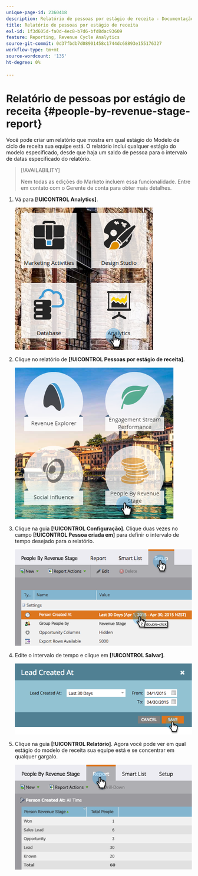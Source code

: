```yaml
---
unique-page-id: 2360418
description: Relatório de pessoas por estágio de receita - Documentação do Marketo - Documentação do produto
title: Relatório de pessoas por estágio de receita
exl-id: 1f3d605d-fa0d-4ec8-b7d6-bfd8dac93609
feature: Reporting, Revenue Cycle Analytics
source-git-commit: 0d37fbdb7d08901458c1744dc68893e155176327
workflow-type: tm+mt
source-wordcount: '135'
ht-degree: 0%

---
```


# Relatório de pessoas por estágio de receita {#people-by-revenue-stage-report}

Você pode criar um relatório que mostra em qual estágio do Modelo de ciclo de receita sua equipe está. O relatório inclui qualquer estágio do modelo especificado, desde que haja um saldo de pessoa para o intervalo de datas especificado do relatório.

>[!AVAILABILITY]
>
>Nem todas as edições do Marketo incluem essa funcionalidade. Entre em contato com o Gerente de conta para obter mais detalhes.

1. Vá para **[!UICONTROL Analytics]**.

   ![](assets/image2017-3-27-15-3a43-3a55.png)

1. Clique no relatório de **[!UICONTROL Pessoas por estágio de receita]**.

   ![](assets/image2017-3-27-15-3a46-3a27.png)

1. Clique na guia **[!UICONTROL Configuração]**. Clique duas vezes no campo **[!UICONTROL Pessoa criada em]** para definir o intervalo de tempo desejado para o relatório.

   ![](assets/image2017-3-28-8-3a6-3a23.png)

1. Edite o intervalo de tempo e clique em **[!UICONTROL Salvar]**.

   ![](assets/image2015-4-29-12-3a11-3a31.png)

1. Clique na guia **[!UICONTROL Relatório]**. Agora você pode ver em qual estágio do modelo de receita sua equipe está e se concentrar em qualquer gargalo.

   ![](assets/image2017-3-28-8-3a6-3a48.png)
